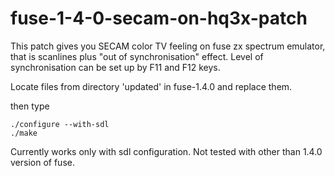 # fuse-1-4-0-secam-on-hq3x-patch

This patch gives you SECAM color TV feeling on fuse zx spectrum emulator,
that is scanlines plus "out of synchronisation" effect. 
Level of synchronisation can be set up by F11 and F12 keys.

Locate files from directory 'updated' in fuse-1.4.0 and replace them.

then type

    ./configure --with-sdl
    ./make
   
Currently works only with sdl configuration.
Not tested with other than 1.4.0 version of fuse.
